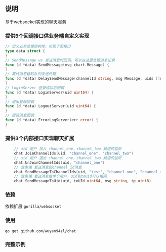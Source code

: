 ## 说明
基于websocket实现的聊天服务
### 提供5个回调接口供业务端自定义实现
```go
// 定义业务处理结构体，实现下面接口
type data struct {
}
// SendMessage ws 发送消息时回调，可以在这里处理消息记录
func (d *data) SendMessage(msg chart.Message) {
}
// 离线消息延时队列发送处理
func (d *data) DelaySendMessage(channelId string, msg Message, uids []uint64){
}
// LoginServer 登录成功后回调
func (d *data) LoginServer(uid uint64) {
}
// 退出登陆回调
func (d *data) LogoutServer(uid uint64) {
}
// 错误消息回调
func (d *data) ErrorLogServer(err error) {
}
```
### 提供3个内部接口实现聊天扩展
```go
    // uid 用户 加入 channel_one，channel_two 频道的监听
    chat.JoinChannelIds(uid, "channel_one", "channel_two")
	// uid 用户 退出 channel_one，channel_two 频道的监听 
	chat.UnJoinChannelIds(uid, "channel_one")
	// 业务端 发送消息到channel_id消息
	chat.SendMessageToChannelIds(uid, "test", "channel_one", "channel_two")
    // 业务端 发送消息给单个用户，uid和toUid可以相同
    chat.SendMessageToUid(uid, toUId uint64, msg string, tp uint8)
```

### 依赖
依赖扩展 `gorilla/websocket`     

### 使用
`go get github.com/wuyan94zl/chat`

### 完整示例
